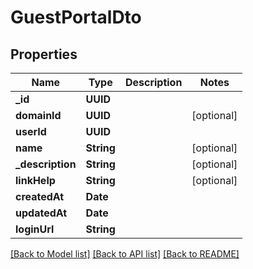 # GuestPortalDto

## Properties
Name | Type | Description | Notes
------------ | ------------- | ------------- | -------------
**_id** | **UUID** |  | 
**domainId** | **UUID** |  | [optional] 
**userId** | **UUID** |  | 
**name** | **String** |  | [optional] 
**_description** | **String** |  | [optional] 
**linkHelp** | **String** |  | [optional] 
**createdAt** | **Date** |  | 
**updatedAt** | **Date** |  | 
**loginUrl** | **String** |  | 

[[Back to Model list]](../README#documentation-for-models) [[Back to API list]](../README#documentation-for-api-endpoints) [[Back to README]](../README)


